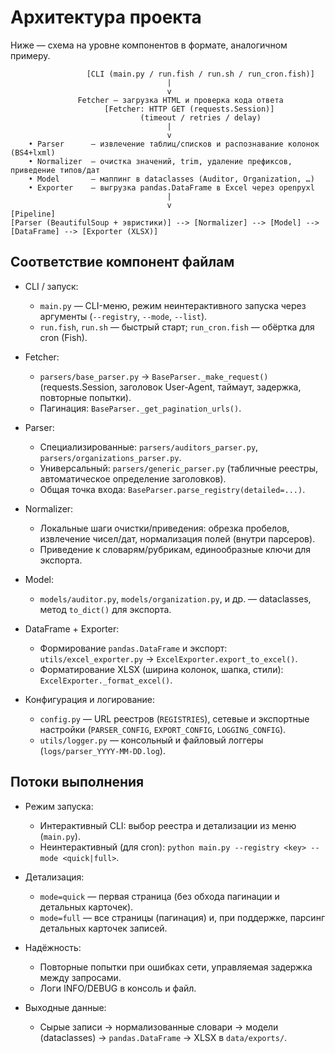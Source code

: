 # Архитектура проекта

Ниже — схема на уровне компонентов в формате, аналогичном примеру.

```
                 [CLI (main.py / run.fish / run.sh / run_cron.fish)]
                                   |
                                   v
               Fetcher — загрузка HTML и проверка кода ответа
                     [Fetcher: HTTP GET (requests.Session)]
                             (timeout / retries / delay)
                                   |
                                   v
    • Parser      — извлечение таблиц/списков и распознавание колонок (BS4+lxml)
    • Normalizer  — очистка значений, trim, удаление префиксов, приведение типов/дат
    • Model       — маппинг в dataclasses (Auditor, Organization, …)
    • Exporter    — выгрузка pandas.DataFrame в Excel через openpyxl
                                   |
                                   v
[Pipeline]
[Parser (BeautifulSoup + эвристики)] --> [Normalizer] --> [Model] --> [DataFrame] --> [Exporter (XLSX)]
```

## Соответствие компонент файлам

- CLI / запуск:
  - `main.py` — CLI-меню, режим неинтерактивного запуска через аргументы (`--registry`, `--mode`, `--list`).
  - `run.fish`, `run.sh` — быстрый старт; `run_cron.fish` — обёртка для cron (Fish).

- Fetcher:
  - `parsers/base_parser.py` → `BaseParser._make_request()` (requests.Session, заголовок User-Agent, таймаут, задержка, повторные попытки).
  - Пагинация: `BaseParser._get_pagination_urls()`.

- Parser:
  - Специализированные: `parsers/auditors_parser.py`, `parsers/organizations_parser.py`.
  - Универсальный: `parsers/generic_parser.py` (табличные реестры, автоматическое определение заголовков).
  - Общая точка входа: `BaseParser.parse_registry(detailed=...)`.

- Normalizer:
  - Локальные шаги очистки/приведения: обрезка пробелов, извлечение чисел/дат, нормализация полей (внутри парсеров).
  - Приведение к словарям/рубрикам, единообразные ключи для экспорта.

- Model:
  - `models/auditor.py`, `models/organization.py`, и др. — dataclasses, метод `to_dict()` для экспорта.

- DataFrame + Exporter:
  - Формирование `pandas.DataFrame` и экспорт: `utils/excel_exporter.py` → `ExcelExporter.export_to_excel()`.
  - Форматирование XLSX (ширина колонок, шапка, стили): `ExcelExporter._format_excel()`.

- Конфигурация и логирование:
  - `config.py` — URL реестров (`REGISTRIES`), сетевые и экспортные настройки (`PARSER_CONFIG`, `EXPORT_CONFIG`, `LOGGING_CONFIG`).
  - `utils/logger.py` — консольный и файловый логгеры (`logs/parser_YYYY-MM-DD.log`).

## Потоки выполнения

- Режим запуска:
  - Интерактивный CLI: выбор реестра и детализации из меню (`main.py`).
  - Неинтерактивный (для cron): `python main.py --registry <key> --mode <quick|full>`.

- Детализация:
  - `mode=quick` — первая страница (без обхода пагинации и детальных карточек).
  - `mode=full` — все страницы (пагинация) и, при поддержке, парсинг детальных карточек записей.

- Надёжность:
  - Повторные попытки при ошибках сети, управляемая задержка между запросами.
  - Логи INFO/DEBUG в консоль и файл.

- Выходные данные:
  - Сырые записи → нормализованные словари → модели (dataclasses) → `pandas.DataFrame` → XLSX в `data/exports/`.
